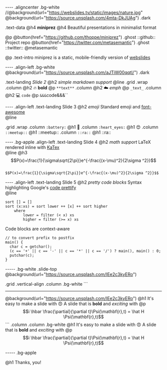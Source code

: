 ---- .aligncenter .bg-white
//@background(url="https://webslides.tv/static/images/nature.jpg"
@background(url="https://source.unsplash.com/4mta-DkJUAg") .dark
  
.text-data  @h4 **miniprez** 
@h4 Beautiful presentations in minimalist format <br>

@p 
 @button(href="https://github.com/thoppe/miniprez") .ghost ::github:: Project repo
 @button(href="https://twitter.com/metasemantic") .ghost ::twitter:: @metasemantic

@p .text-intro 
  miniprez is a static, mobile-friendly version of [webslides](https://github.com/jlantunez/webslides)

---- .align-left .bg-white
@background(url="https://source.unsplash.com/aJTiW00qqtI/") .dark

.text-landing _Slide 2_
@h2 _simple markdown support_
@line
 .grid .wrap
  .column
    @h2 :fire: **bold**
    @p `**text**`
  .column
    @h2 :cloud: _emph_
    @p `_text_`
  .column
    @h2 :computer: `code`
    @p `&&&`code&&&`` 

---- .align-left
.text-landing Slide 3
@h2 _emoji_
Standard emoji and [font-awesome](http://fontawesome.io/)  
@line

 .grid .wrap
  .column `:battery:`
    @h1 :battery:
  .column `:heart_eyes:`
    @h1 :heart_eyes:
  .column `::meetup::`
    @h1 ::meetup::
  .column `::ra::`
    @h1 ::ra:: 

---- .bg-apple .align-left
.text-landing Slide 4
@h2 _math support_
LaTeX rendered inline with [KaTex](https://github.com/Khan/KaTeX)  
@line
@h3
  $$P(x)=\frac{1}{\sigma\sqrt{2\pi}}e^{-\frac{(x-\mu)^2}{2\sigma ^2}}$$
<br>
`$$P(x)=\frac{1}{\sigma\sqrt{2\pi}}e^{-\frac{(x-\mu)^2}{2\sigma ^2}}$$`

---- .align-left 
.text-landing Slide 5
@h2 _pretty code blocks_
Syntax highlighting Google's [code prettify](https://github.com/google/code-prettify)  
@line
```
sort [] = []
sort (x:xs) = sort lower ++ [x] ++ sort higher
    where
        lower = filter (< x) xs
        higher = filter (>= x) xs
```
Code blocks are context-aware
```
// to convert prefix to postfix
main() {
  char c = getchar();
  (c == '+' || c == '-' || c == '*' || c == '/') ? main(), main() : 0;
  putchar(c);
} 
```

----- .bg-white .slide-top
@background(url="https://source.unsplash.com/IEe2c3kyERo") 

  .grid .vertical-align 
   .column .bg-white
    ```
- - - -
@background(url="https://source.unsplash.com/IEe2c3kyERo") 
@h1 It's easy to make a slide with :heart_eyes:
A slide that is **bold** and _exciting_ with
@p $$i \hbar \frac{\partial}{\partial t}\Psi(\mathbf{r},t) = \hat H \Psi(\mathbf{r},t)$$
    ```
   .column
   .column .bg-white
    @h1 It's easy to make a slide with :heart_eyes:
    A slide that is **bold** and _exciting_ with
    @p $$i \hbar \frac{\partial}{\partial t}\Psi(\mathbf{r},t) = \hat H \Psi(\mathbf{r},t)$$

----- .bg-apple

@h1 Thanks, you!